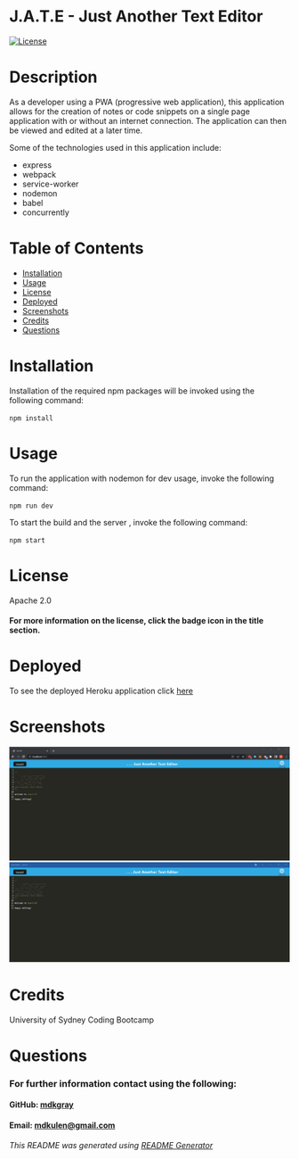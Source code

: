# J.A.T.E - Just Another Text Editor

[![License](https://img.shields.io/badge/License-Apache_2.0-blue.svg)](https://opensource.org/licenses/Apache-2.0)

# Description

As a developer using a PWA (progressive web application), this application allows for the creation of notes or code snippets on a single page application with or without an internet connection. The application can then be viewed and edited at a later time.

Some of the technologies used in this application include: 
- express
- webpack
- service-worker
- nodemon
- babel
- concurrently

# Table of Contents

* [Installation](#Installation)
* [Usage](#Usage)
* [License](#License)
* [Deployed](#Deployed)
* [Screenshots](#Screenshots)
* [Credits](#Credits)
* [Questions](#Questions)

# Installation 

Installation of the required npm packages will be invoked using the following command: 

`npm install`

# Usage

To run the application with nodemon for dev usage, invoke the following command: 

`npm run dev`

To start the build and the server , invoke the following command: 

`npm start`

# License

Apache 2.0

#### For more information on the license, click the badge icon in the title section.

# Deployed

To see the deployed Heroku application click [here]()

# Screenshots

![JATE_browser](./client/src/images/screenshots/JATE_browser.png)
![JATE_PWA](./client/src/images/screenshots/JATE_PWA.png)

# Credits

University of Sydney Coding Bootcamp

# Questions

### For further information contact using the following:

#### GitHub: [mdkgray](https://github.com/mdkgray)

#### Email: mdkulen@gmail.com

_This README was generated using [README Generator](https://github.com/mdkgray/README_generator)_
